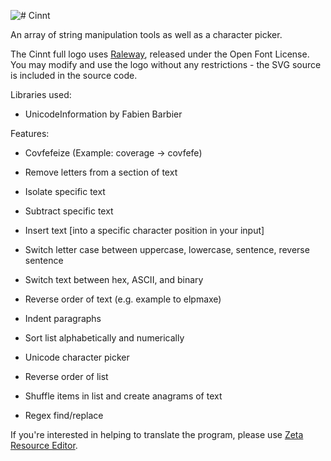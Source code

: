 ![# Cinnt](https://i.imgur.com/hhZk4Wu.png)

An array of string manipulation tools as well as a character picker. 

The Cinnt full logo uses [Raleway](https://github.com/theleagueof/raleway), released under the Open Font License. You may modify and use the logo without any restrictions - the SVG source is included in the source code.

Libraries used:

- UnicodeInformation by Fabien Barbier

Features:

- Covfefeize (Example: coverage -> covfefe)

- Remove letters from a section of text

- Isolate specific text 

- Subtract specific text

- Insert text [into a specific character position in your input]

- Switch letter case between uppercase, lowercase, sentence, reverse sentence

- Switch text between hex, ASCII, and binary 

- Reverse order of text (e.g. example to elpmaxe)

- Indent paragraphs

- Sort list alphabetically and numerically

- Unicode character picker

- Reverse order of list

- Shuffle items in list and create anagrams of text

- Regex find/replace

If you're interested in helping to translate the program, please use [Zeta Resource Editor](https://www.zeta-resource-editor.com/index.html). 